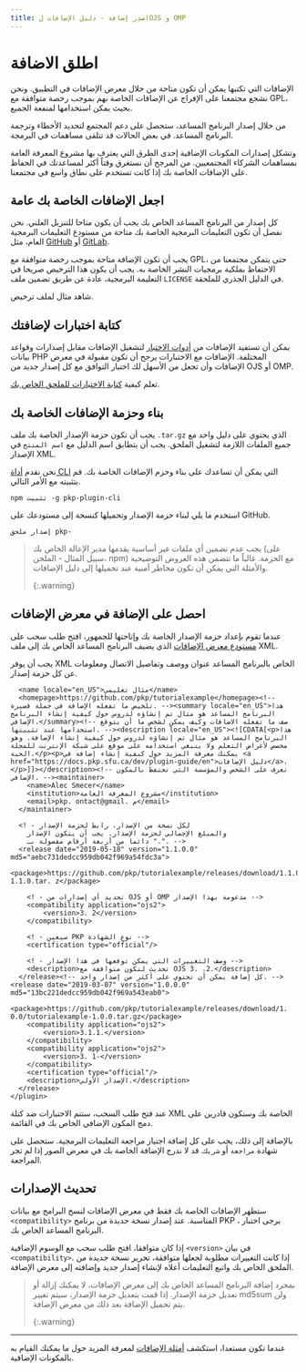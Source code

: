 ```yaml
---
title: اصدِر إضافة - دليل الإضافات لOJS و OMP
---
```


# اطلق الاضافة

الإضافات التي تكتبها يمكن أن تكون متاحة من خلال معرض الإضافات في التطبيق. ونحن نشجع مجتمعنا على الإفراج عن الإضافات الخاصة بهم بموجب رخصة متوافقة مع GPL، بحيث يمكن استخدامها لمنفعة الجميع.

من خلال إصدار البرنامج المساعد، ستحصل على دعم المجتمع لتحديد الأخطاء وترجمة البرنامج المساعد. في بعض الحالات قد تتلقى مساهمات في البرمجة.

وتشكل إصدارات المكونات الإضافية إحدى الطرق التي يعترف بها مشروع المعرفة العامة بمساهمات الشركاء المجتمعيين. من المرجح أن نستغرق وقتاً أكثر لمساعدتك في الحفاظ على الإضافات الخاصة بك إذا كانت تستخدم على نطاق واسع في مجتمعنا.

## اجعل الإضافات الخاصة بك عامة

كل إصدار من البرنامج المساعد الخاص بك يجب أن يكون متاحا للتنزيل العلني. نحن نفضل أن تكون التعليمات البرمجية الخاصة بك متاحة من مستودع التعليمات البرمجية العام، مثل [GitHub](https://github.com/) أو [GitLab](https://about.gitlab.com/).

يجب أن تكون الإضافة متاحة بموجب رخصة متوافقة مع GPL، حتى يتمكن مجتمعنا من الاحتفاظ بملكية برمجيات النشر الخاصة به. يجب أن يكون هذا الترخيص صريحا في التعليمة البرمجية، عادة عن طريق تضمين ملف `LICENSE` في الدليل الجذري للملحقة.

شاهد مثال [](https://github.com/pkp/pluginTemplate/blob/master/LICENSE) لملف ترخيص.

## كتابة اختبارات لإضافتك

يمكن أن تستفيد الإضافات من [أدوات الاختبار](/dev/testing/en) لتشغيل الإضافات مقابل إصدارات وقواعد بيانات PHP المختلفة. الإضافات مع الاختبارات يرجح أن تكون مقبولة في معرض الإضافات وأن تجعل من الأسهل لك اختبار التوافق مع كل إصدار جديد من OJS أو OMP.

تعلم كيفية [كتابة الاختبارات للملحق الخاص بك](/dev/testing/en/plugins-themes).

## بناء وحزمة الإضافات الخاصة بك

يجب أن تكون حزمة الإصدار الخاصة بك ملف `.tar.gz` الذي يحتوي على دليل واحد مع جميع الملفات اللازمة لتشغيل الملحق. يجب أن يتطابق اسم الدليل مع `اسم المنتج` في الإصدار XML.

نحن نقدم [أداة CLI](https://github.com/pkp/pkp-plugin-cli/) التي يمكن أن تساعدك على بناء وحزم الإضافات الخاصة بك. قم بتثبيته مع الأمر التالي.

```
npm تثبيت -g pkp-plugin-cli
```

استخدم ما يلي لبناء حزمة الإصدار وتحميلها كنسخة إلى مستودعك على GitHub.

```
إصدار ملحق pkp-
```

> يجب عدم تضمين أي ملفات غير أساسية يقدمها مدير الإعالة الخاص بك (على سبيل المثال - الملحن، npm) مع الحزمة. غالباً ما تتضمن هذه العروض التوضيحية والأمثلة التي يمكن أن تكون مخاطر أمنية عند تحميلها إلى دليل الإضافات. 
> 
> {:.warning}

## احصل على الإضافة في معرض الإضافات

عندما تقوم بإعداد حزمة الإصدار الخاصة بك وإتاحتها للجمهور، افتح طلب سحب على [مستودع معرض الإضافات](https://github.com/pkp/plugin-gallery/) الذي يضيف البرنامج المساعد الخاص بك إلى ملف XML.

يجب أن يوفر XML الخاص بالبرنامج المساعد عنوان ووصف وتفاصيل الاتصال ومعلومات عن كل حزمة إصدار.

```xml<!-- يجب أن يتطابق المنتج مع اسم الدليل للملحقة. --><plugin category="generic" product="tutorialExample">
  <name locale="en_US">مثال تعليمي</name>
  <homepage>https://github.com/pkp/tutorialexample</homepage><!-- تلخيص ما تفعله الإضافة في جملة قصيرة. --><summary locale="en_US">هذا البرنامج المساعد هو مثال تم إنشاؤه لدروس حول كيفية إنشاء البرنامج الإضافي.</summary><!-- صف ما تفعله الاضافات وكيف يمكن لشخص ما أن يتوقع استخدامها عند تثبيتها. --><description locale="en_US"><![CDATA[<p>هذا البرنامج المساعد هو مثال تم إنشاؤه لدروس حول كيفية إنشاء الإضافة. وهو مخصص لأغراض التعلم ولا ينبغي استخدامه على موقع على شبكة الإنترنت للمجلة الحية.</p><p>يمكنك معرفة المزيد حول كيفية إنشاء إضافة في <a href="https://docs.pkp.sfu.ca/dev/plugin-guide/en">دليل الإضافات</a>.</p>]]></description><!-- تعرف على الشخص والمؤسسة التي تحتفظ بالمكون الإضافي. --><maintainer>
    <name>Alec Smecer</name>
    <institution>مشروع المعرفة العامة</institution>
    <email>pkp. ontact@gmail. م</email>
  </maintainer>

  <! - لكل نسخة من الإصدار، رابط لحزمة الإصدار
    والمبلغ الإجمالي لحزمة الإصدار. يجب أن يتكون الإصدار
    دائما من أربعة أرقام مفصولة بـ ".". -->
  <release date="2019-05-18" version="1.1.0.0" md5="aebc731dedcc959db042f969a54fdc3a">
    <package>https://github.com/pkp/tutorialexample/releases/download/1.1.0.0/tutorialexample-1.1.0.tar. z</package>

    <! - تحديد أي إصدارات من OJS أو OMP مدعومة بهذا الإصدار -->
    <compatibility application="ojs2">
        <version>3. 2</version>
    </compatibility>

    <! - سيعين PKP نوع الشهادة -->
    <certification type="official"/>

    <! - وصف التغييرات التي يمكن توقعها في هذا الإصدار -->
    <description>تحديث لتكون متوافقة مع OJS 3. .2.</description>
  </release><!-- كل إضافة يمكن أن تحتوي على أكثر من إصدار واحد. --><release date="2019-03-07" version="1.0.0.0" md5="13bc221dedcc959db042f969a543eab0">
    <package>https://github.com/pkp/tutorialexample/releases/download/1. 0.0/tutorialexample-1.0.0.tar.gz</package>
    <compatibility application="ojs2">
        <version>3.1.1.</version>
    </compatibility>
    <compatibility application="ojs2">
        <version>3. 1-</version>
    </compatibility>
    <certification type="official"/>
    <description>الإصدار الأولي.</description>
  </release>
</plugin>
```

عند فتح طلب السحب، ستتم الاختبارات ضد كتلة XML الخاصة بك وسنكون قادرين على دمج المكون الإضافي الخاص بك في القائمة.

بالإضافة إلى ذلك، يجب على كل إضافة اجتياز مراجعة التعليمات البرمجية. ستحصل على شهادة `مراجعة` أو `شريك`. قد لا ندرج الإضافة الخاصة بك في معرض الصور إذا لم تجر المراجعة.

## تحديث الإصدارات

ستظهر الإضافات الخاصة بك فقط في معرض الإضافات لنسخ البرامج مع بيانات `<compatibility>` المناسبة. عند إصدار نسخة جديدة من برنامج PKP ، يرجى اختبار البرنامج المساعد الخاص بك.

إذا كان متوافقا، افتح طلب سحب مع الوسوم الإضافية `<version>` في بيان `<compatibility>`. إذا كانت التغييرات مطلوبة لجعلها متوافقة، تحرير نسخة جديدة من الملحق الخاص بك واتبع التعليمات أعلاه لإنشاء إصدار جديد وإضافته إلى معرض الإضافة.

> بمجرد إضافة البرنامج المساعد الخاص بك إلى معرض الإضافات، لا يمكنك إزالة أو تعديل حزمة الإصدار. إذا قمت بتعديل حزمة الإصدار، سيتم تغيير md5sum ولن يتم تحميل الإضافة بعد ذلك من معرض الإضافة. 
> 
> {:.warning}

---

عندما تكون مستعدا، استكشف [أمثلة الإضافات](./examples) لمعرفة المزيد حول ما يمكنك القيام به بالمكونات الإضافية.
